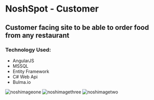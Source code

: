 # NoshSpot - Customer

## Customer facing site to be able to order food from any restaurant

### Technology Used:
- AngularJS
- MSSQL
- Entity Framework
- C# Web Api
- Bulma.io

![noshimageone](https://cloud.githubusercontent.com/assets/20213691/20997293/08eaa482-bcb9-11e6-936a-c46306f15f96.png)
![noshimagethree](https://cloud.githubusercontent.com/assets/20213691/20997294/08fb64b6-bcb9-11e6-9ae3-6bab6bec7baf.png)
![noshimagetwo](https://cloud.githubusercontent.com/assets/20213691/20997295/09028d22-bcb9-11e6-8072-67c86b505c1e.png)
